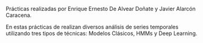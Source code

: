 Prácticas realizadas por Enrique Ernesto De Alvear Doñate y Javier Alarcón Caracena.

En estas prácticas de realizan diversos análisis de series temporales utilizando tres tipos de técnicas: Modelos Clásicos, HMMs y Deep Learning.
